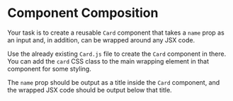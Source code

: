 # Component Composition

Your task is to create a reusable `Card` component that takes a `name` prop as an input and, in addition, can be wrapped around any JSX code.

Use the already existing `Card.js` file to create the `Card` component in there. You can add the `card` CSS class to the main wrapping element in that component for some styling.

The `name` prop should be output as a title inside the `Card` component, and the wrapped JSX code should be output below that title.
